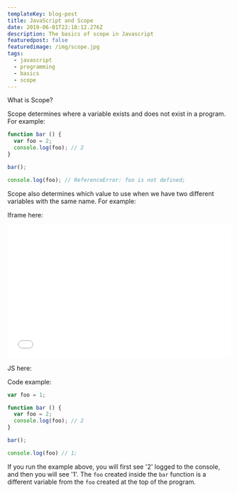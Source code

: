 ```yaml
---
templateKey: blog-post
title: JavaScript and Scope
date: 2019-06-01T22:18:12.276Z
description: The basics of scope in Javascript
featuredpost: false
featuredimage: /img/scope.jpg
tags:
  - javascript
  - programming
  - basics
  - scope
---
```

What is Scope?

Scope determines where a variable exists and does not exist in a program. For example:

```js
function bar () {
  var foo = 2;
  console.log(foo); // 2
}

bar();

console.log(foo); // ReferenceError: foo is not defined;
```

Scope also determines which value to use when we have two different variables with the same name. For example:

Iframe here:
<iframe width="100%" height="300" src="//jsfiddle.net/tchaffee/L4h60y79/1/embedded/js/" allowfullscreen="allowfullscreen" allowpaymentrequest frameborder="0"></iframe>

JS here:
<script async src="//jsfiddle.net/tchaffee/L4h60y79/1/embed/js/"></script>

Code example:
```js
var foo = 1;

function bar () {
  var foo = 2;
  console.log(foo); // 2
}

bar();

console.log(foo) // 1;
```

If you run the example above, you will first see '2' logged to the console, and then you will see '1'. The `foo` created inside the `bar` function is a different variable from the `foo` created at the top of the program.




